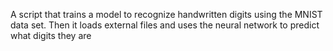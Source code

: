 A script that trains a model to recognize handwritten digits using the MNIST data set. Then it loads external files and uses the neural network to predict what digits they are
